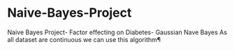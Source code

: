 # Naive-Bayes-Project
Naive Bayes Project- Factor effecting on Diabetes- Gaussian Nave Bayes As all dataset are continuous we can use this algorithm¶

